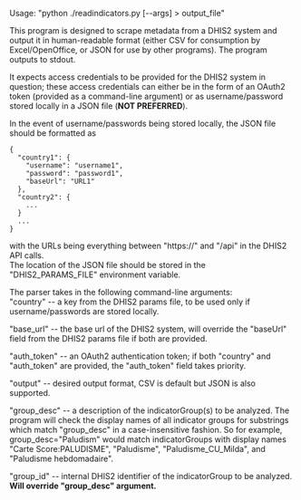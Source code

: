 Usage: "python ./readindicators.py [--args] > output_file"

This program is designed to scrape metadata from a DHIS2 system and output it
in human-readable format (either CSV for consumption by Excel/OpenOffice, or
JSON for use by other programs).  The program outputs to stdout.

It expects access credentials to be provided for the DHIS2 system in question;
these access credentials can either be in the form of an OAuth2 token (provided
as a command-line argument) or as username/password stored locally in a JSON file
(**NOT PREFERRED**).

In the event of username/passwords being stored locally, the JSON file should be
formatted as  

    {  
      "country1": {  
        "username": "username1",  
        "password": "password1",  
        "baseUrl": "URL1"  
      },
      "country2": {  
        ...  
      }  
      ...  
    }  
    
with the URLs being everything between "https://" and "/api" in the DHIS2 API calls.  
The location of the JSON file should be stored in the "DHIS2_PARAMS_FILE" environment
variable.  

The parser takes in the following command-line arguments:  
"country" -- a key from the DHIS2 params file, to be used only if username/passwords are
  stored locally.
  
"base_url" -- the base url of the DHIS2 system, will override the "baseUrl" field from the
  DHIS2 params file if both are provided. 
  
"auth_token" -- an OAuth2 authentication token; if both "country" and "auth_token" are
  provided, the "auth_token" field takes priority.  
  
"output" -- desired output format, CSV is default but JSON is also supported.
  
"group_desc" -- a description of the indicatorGroup(s) to be analyzed. The program will check
  the display names of all indicator groups for substrings which match "group_desc" in a
  case-insensitive fashion. So for example, group_desc="Paludism" would match indicatorGroups
  with display names "Carte Score:PALUDISME", "Paludisme", "Paludisme_CU_Milda", and
  "Paludisme hebdomadaire".  
  
"group_id" -- internal DHIS2 identifier of the indicatorGroup to be analyzed.  
**Will override "group_desc" argument.**  
